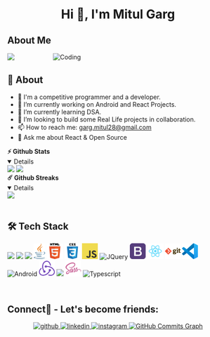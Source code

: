### <h1 align="center">Hi 👋, I'm Mitul Garg</h1>

About Me
-------------
<!--
**gargmitul28/gargmitul28** is a ✨ _special_ ✨ repository because its `README.md` (this file) appears on your GitHub profile.
Here are some ideas to get you started:
-->

<img align="right" alt="Coding" width="400" src="https://miro.medium.com/max/875/1*Urc28sbnORGOW5oyohQ06g.gif" >
<p align="left"> <img src="https://komarev.com/ghpvc/?username=gargmitul28" /> </p>


## 🧐 About
- 🧑 I'm a competitive programmer and a developer.
- 🔭 I’m currently working on Android and React Projects.
- 🌱 I’m currently learning DSA.
- 👯 I’m looking to build some Real Life projects in collaboration.
- 📫 How to reach me: garg.mitul28@gmail.com
- 💬 Ask me about React & Open Source

<summary><b>⚡ Github Stats</b></summary>
<details open>
<img height="180em" src="https://github-readme-stats.vercel.app/api?username=gargmitul28&show_icons=true&hide_border=true" />
<img height="180em" src="https://github-readme-stats.vercel.app/api/top-langs/?username=gargmitul28&exclude_repo=KNN-Image-Classification&show_icons=true&hide_border=true&layout=compact&langs_count=8"/>
  </details>

<summary><b>☄️ Github Streaks</b></summary>
<details open>
<img src="https://github-readme-streak-stats.herokuapp.com/?user=gargmitul28&hide_border=true" />
</details>
<br>

## 🛠 Tech Stack
<!-- BLOG-POST-LIST:START -->
<!-- BLOG-POST-LIST:END -->

<img src="https://upload.wikimedia.org/wikipedia/commons/1/18/ISO_C%2B%2B_Logo.svg"  height="50px"> <img src="https://cdn.iconscout.com/icon/free/png-512/c-programming-569564.png"  height="36px"> 
<img src="https://www.python.org/static/opengraph-icon-200x200.png"  height="36px">
<img src="https://raw.githubusercontent.com/gilbarbara/logos/master/logos/java.svg" alt="Java" height="36px"/>
<img src="https://raw.githubusercontent.com/github/explore/80688e429a7d4ef2fca1e82350fe8e3517d3494d/topics/html/html.png"  height="36px"> 
<img src="https://raw.githubusercontent.com/github/explore/80688e429a7d4ef2fca1e82350fe8e3517d3494d/topics/css/css.png"  height="36px"> 
<img src="https://raw.githubusercontent.com/github/explore/80688e429a7d4ef2fca1e82350fe8e3517d3494d/topics/javascript/javascript.png"  height="36px"> 
<img src="https://raw.githubusercontent.com/danielcranney/readme-generator/main/public/icons/skills/jquery-colored.svg" height="36" alt="JQuery"/>
<img src="https://raw.githubusercontent.com/github/explore/80688e429a7d4ef2fca1e82350fe8e3517d3494d/topics/bootstrap/bootstrap.png"  height="36px"> 
<img src="https://raw.githubusercontent.com/github/explore/80688e429a7d4ef2fca1e82350fe8e3517d3494d/topics/react/react.png"  height="36px">
<img src="https://raw.githubusercontent.com/github/explore/80688e429a7d4ef2fca1e82350fe8e3517d3494d/topics/git/git.png"  height="36px">
<img src="https://raw.githubusercontent.com/github/explore/80688e429a7d4ef2fca1e82350fe8e3517d3494d/topics/visual-studio-code/visual-studio-code.png"  height="36px">
<img src="https://raw.githubusercontent.com/gilbarbara/logos/master/logos/android-icon.svg" alt="Android" height="36px"/> 
<img src="https://raw.githubusercontent.com/devicons/devicon/master/icons/redux/redux-original.svg" height="36px"/>
<img src="https://www.vectorlogo.zone/logos/tailwindcss/tailwindcss-icon.svg" height="36px"/>
<img src="https://raw.githubusercontent.com/devicons/devicon/master/icons/sass/sass-original.svg" height="36px"/>
<img src="https://raw.githubusercontent.com/danielcranney/readme-generator/main/public/icons/skills/typescript-colored.svg" height="36" alt="Typescript"/>

<br>

## Connect🙌 - Let's become friends:
<div align="center">
<a href="https://github.com/gargmitul28" target="_blank">
<img src=https://img.shields.io/badge/github-%2324292e.svg?&style=for-the-badge&logo=github&logoColor=white alt=github style="margin-bottom: 5px;" />
</a>
<a href="https://www.linkedin.com/in/mitul-garg-9428201a0/" target="_blank">
<img src=https://img.shields.io/badge/linkedin-%231E77B5.svg?&style=for-the-badge&logo=linkedin&logoColor=white alt=linkedin style="margin-bottom: 5px;" />
</a>
<a href="https://www.instagram.com/garg_mitul_/" target="_blank">
<img src=https://img.shields.io/badge/instagram-%23000000.svg?&style=for-the-badge&logo=instagram&logoColor=white alt=instagram style="margin-bottom: 5px;" />
</a>
<a href="http://www.github.com/gargmitul28"><img src="https://activity-graph.herokuapp.com/graph?username=gargmitul28&bg_color=312e81&color=f97316&line=10b981&point=f97316&area_color=312e81&area=true&hide_border=true&custom_title=GitHub%20Commits%20Graph" alt="GitHub Commits Graph" /></a>
</div> 
